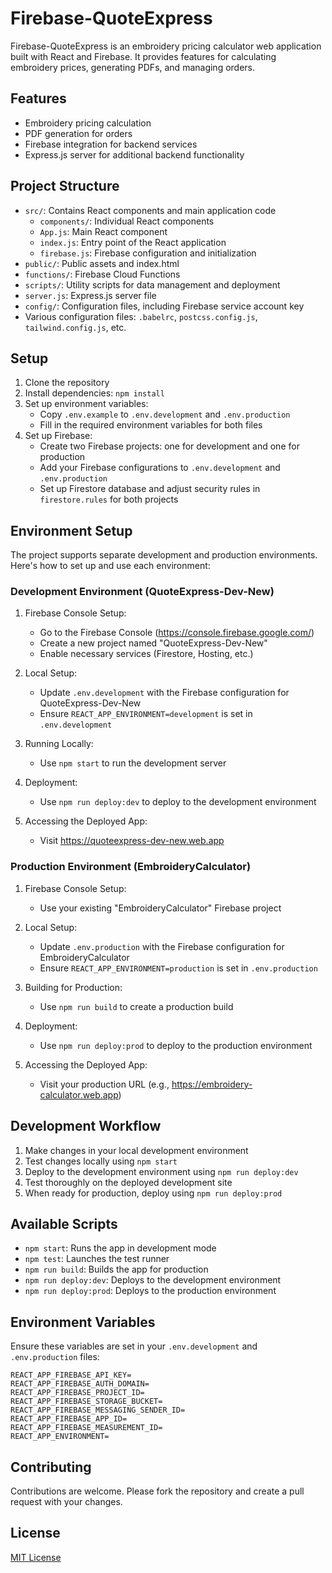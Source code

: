 # Firebase-QuoteExpress

Firebase-QuoteExpress is an embroidery pricing calculator web application built with React and Firebase. It provides features for calculating embroidery prices, generating PDFs, and managing orders.

## Features

- Embroidery pricing calculation
- PDF generation for orders
- Firebase integration for backend services
- Express.js server for additional backend functionality

## Project Structure

- `src/`: Contains React components and main application code
  - `components/`: Individual React components
  - `App.js`: Main React component
  - `index.js`: Entry point of the React application
  - `firebase.js`: Firebase configuration and initialization
- `public/`: Public assets and index.html
- `functions/`: Firebase Cloud Functions
- `scripts/`: Utility scripts for data management and deployment
- `server.js`: Express.js server file
- `config/`: Configuration files, including Firebase service account key
- Various configuration files: `.babelrc`, `postcss.config.js`, `tailwind.config.js`, etc.

## Setup

1. Clone the repository
2. Install dependencies: `npm install`
3. Set up environment variables:
   - Copy `.env.example` to `.env.development` and `.env.production`
   - Fill in the required environment variables for both files
4. Set up Firebase:
   - Create two Firebase projects: one for development and one for production
   - Add your Firebase configurations to `.env.development` and `.env.production`
   - Set up Firestore database and adjust security rules in `firestore.rules` for both projects

## Environment Setup

The project supports separate development and production environments. Here's how to set up and use each environment:

### Development Environment (QuoteExpress-Dev-New)

1. Firebase Console Setup:
   - Go to the Firebase Console (https://console.firebase.google.com/)
   - Create a new project named "QuoteExpress-Dev-New"
   - Enable necessary services (Firestore, Hosting, etc.)

2. Local Setup:
   - Update `.env.development` with the Firebase configuration for QuoteExpress-Dev-New
   - Ensure `REACT_APP_ENVIRONMENT=development` is set in `.env.development`

3. Running Locally:
   - Use `npm start` to run the development server

4. Deployment:
   - Use `npm run deploy:dev` to deploy to the development environment

5. Accessing the Deployed App:
   - Visit https://quoteexpress-dev-new.web.app

### Production Environment (EmbroideryCalculator)

1. Firebase Console Setup:
   - Use your existing "EmbroideryCalculator" Firebase project

2. Local Setup:
   - Update `.env.production` with the Firebase configuration for EmbroideryCalculator
   - Ensure `REACT_APP_ENVIRONMENT=production` is set in `.env.production`

3. Building for Production:
   - Use `npm run build` to create a production build

4. Deployment:
   - Use `npm run deploy:prod` to deploy to the production environment

5. Accessing the Deployed App:
   - Visit your production URL (e.g., https://embroidery-calculator.web.app)

## Development Workflow

1. Make changes in your local development environment
2. Test changes locally using `npm start`
3. Deploy to the development environment using `npm run deploy:dev`
4. Test thoroughly on the deployed development site
5. When ready for production, deploy using `npm run deploy:prod`

## Available Scripts

- `npm start`: Runs the app in development mode
- `npm test`: Launches the test runner
- `npm run build`: Builds the app for production
- `npm run deploy:dev`: Deploys to the development environment
- `npm run deploy:prod`: Deploys to the production environment

## Environment Variables

Ensure these variables are set in your `.env.development` and `.env.production` files:

```
REACT_APP_FIREBASE_API_KEY=
REACT_APP_FIREBASE_AUTH_DOMAIN=
REACT_APP_FIREBASE_PROJECT_ID=
REACT_APP_FIREBASE_STORAGE_BUCKET=
REACT_APP_FIREBASE_MESSAGING_SENDER_ID=
REACT_APP_FIREBASE_APP_ID=
REACT_APP_FIREBASE_MEASUREMENT_ID=
REACT_APP_ENVIRONMENT=
```

## Contributing

Contributions are welcome. Please fork the repository and create a pull request with your changes.

## License

[MIT License](LICENSE)
